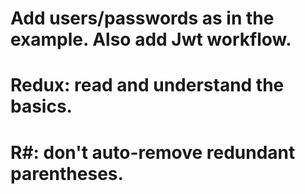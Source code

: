 # Add users/passwords as in the example. Also add Jwt workflow.
# Redux: read and understand the basics.
# R#: don't auto-remove redundant parentheses.
# 